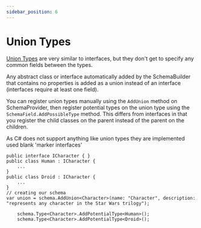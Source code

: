 ```yaml
---
sidebar_position: 6
---
```



# Union Types
[Union Types](https://graphql.org/learn/schema/#union-types) are very similar to interfaces, but they don't get to specify any common fields between the types.

Any abstract class or interface automatically added by the SchemaBuilder that contains no properties is added as a union instead of an interface (interfaces require at least one field).

You can register union types manually using the `AddUnion` method on SchemaProvider, then register potential types on the union type using the `SchemaField.AddPossibleType` method.  This differs from interfaces in that you register the child classes on the parent instead of the parent on the children.

As C# does not support anything like union types they are implemented used blank 'marker interfaces'

```
public interface ICharacter { }
public class Human : ICharacter {
    ...
}
public class Droid : ICharacter {
    ...
}
// creating our schema
var union = schema.AddUnion<Character>(name: "Character", description: "represents any character in the Star Wars trilogy");
        
    schema.Type<Character>.AddPotentialType<Human>();
    schema.Type<Character>.AddPotentialType<Droid>();
```